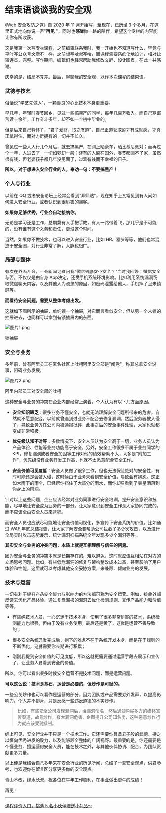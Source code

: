 # 结束语谈谈我的安全观

《Web 安全攻防之道》自 2020 年 11 月开始写，至现在，已历经 3 个多月，在这里正式地向你说一声"**再见** "，同时也**感谢**你一路的陪伴，希望这个专栏的内容能让你有所收获。

这是我第一次写专栏课程，之前编辑联系我时，我一开始也不知道写什么，毕竟与平时写公众号文章不一样。之前想写啥就写啥，而课程需要系统化地设计，相对比较连贯、完整。写作期间，编辑们也经常帮助我修改文辞、设计图表，在此一并感谢。

庆幸的是，结局不算差。最后，聊聊我的安全观，以作本次课程的结束语。

### 武德与技艺

俗话说"学艺先做人"，一颗善良的心比技术本身更重要。

早几年，年轻时春节回乡，见过一些搞黑产的同学，每年几百万收入。而自己寒窗苦读十余年，工作奋斗多年，却不如一个初中毕业的。

但是后来自己释怀了，"君子爱财，取之有道"，自己正道获取的才有成就感，才真正拿得住，而对方所拥有的一切并不长久。

曾见过一些人入行几个月后，就去搞黑产，在网上晒豪车，晒比基尼派对；而再过个一年，人进去了，一切如梦幻一般；还有的人躲在国外，春节都回不了家，虽然很有钱，但老婆孩子都几年没见面了，过着有钱而不幸福的日子。

**所以，对于想进入安全行业的人，奉劝一句：不要搞黑产！**

### 个人与行业

以前在 QQ 或者安全论坛上经常会看到"拜师贴"，现在知乎上又常见到有人问如何进入安全行业，或者认识到很厉害的黑客。

**如果你足够优秀，行业会自动接纳你。**

无论是学习还是工作，总期冀有人手把手教，有人一路带着飞，那几乎是不可能的，没有谁有这个义务和责任，更没这个时间。

当然，如果你不做技术，也可以进入安全行业，比如 HR、猎头等等，他们也常混迹于安全圈，对行业非常了解，人脉也很广。

### 局部与整体

有次在外面开会，一会新闻记者问我"微信到底安不安全？"当时我回答：微信安全与否，不仅仅是由自身 App决定，还受手机系统环境影响。比如利用系统漏洞窃取微信聊天内容，以及其他人为疏忽的原因，如密码泄露给他人，手机掉了且未锁屏等。

**而看待安全问题，需要从整体考虑出发。**

这就如下图所示的抽屉，单纯锁一个抽屉，对它而言看似安全，但从另一个未锁的抽屉进去，也同样可以拿到有锁抽屉内的东西。


<Image alt="图片1.png" src="https://s0.lgstatic.com/i/image6/M01/04/F6/Cgp9HWAvYBCAJ6GuAAETUz49aKk271.png"/> 
  
锁抽屉

### 安全与业务

多年前，曾有阿里员工在匿名社区上吐槽阿里安全部是"阉党"，称其总拿安全说事，阻碍业务发展。


<Image alt="图片2.png" src="https://s0.lgstatic.com/i/image6/M00/04/F3/CioPOWAvX9uAT8PGAAOrTxCG9Ak833.png"/> 
  
阿里内部员工对安全部的吐槽

这种安全与业务的冲突在企业内部经常上演着，个人认为有以下几方面原因。

* **安全知识匮乏**：很多业务不懂安全，也就无法理解安全问题所带来的危害，自然就不愿意配合。以前就曾遇到过业务不配合去修复漏洞，然后服务器被入侵了，导致业务方在公司内被通报批评，此事之后的安全事件处理，大家也就都变成非常积极。

* **优先级认知不对等**：多数情况下，安全人员认为安全高于一切，业务人员认为产品体验、性能等业务功能高于安全。另外，安全工作很多不属于业务同学的 KPI，修复漏洞或者安全加固等工作对他的绩效帮助不大，大多是"附加工作"，优先级没有业务开发工作高，也就不太愿意配合安全工作。

* **安全价值可见度低**：安全人员做了很多工作，但也无法保证绝对的安全性，有时可能还是会被入侵，这时候由于业务未看到安全价值，导致会有抱怨。这正如大雨下的雨伞，已经帮你挡住了大部分的雨水，而你却只看到了零星洒落到你身上的雨滴。

针对以上这些问题，企业应该经常对业务同事进行安全培训，提升安全意识和技能，尽早地让安全成为业务的一部分。让大家意识到安全工作是大家协同完成的，而不应该全由安全人员来背锅。

而安全人员也应该尽可能地让安全价值可视化，多宣传下安全系统的价值。比如通过 WAF 年底总结报告，让大家了解安全部帮助公司拦截了多少次攻击，以及进行全局实时攻击态势展示，统计漏洞扫描系统全年发现多少个漏洞等等。

**其实安全与业务的冲突问题，本质上就是互相理解与信任的问题。**

因为安全与业务的冲突本就是长期存在的，难以避免，这时就应该互相站在对方的立场思考问题。比如，有些低危漏洞的修复与架构整改成本过高，甚至影响了用户体验和性能，这里就可以考虑其他安全妥协方案，来兼顾、倾向业务的发展。

### 技术与运营

一切有利于提升产品安全能力与影响力的方法都可称为安全运营。例如，接收外部反馈去优化产品体验、通过复盘漏报的漏洞去优化检测规则、宣传产品能力和价值等等。

* 有些纯技术人员，一心沉迷于技术本身，使用了很多非常厉害的技术，系统检测能力也很强，但由于没有业务使用，最后还是黄了，这就是运营不善导致的；

* 很多安全系统开发完成后，剩下的难点不在于系统开发本身，而是在于规则的不断优化，这就需要你长期进行积累；

* 刚刚我提到安全价值的可见度低，所以这就更需要通过运营手段去展示和宣传了，让业务人员看到安全的价值。

所以，你可以看出很多时候安全运营不是技术问题，而是运营问题。

**可以这么说：技术是基石，运营是必要的，但炒作是可耻的。**

一些公关炒作也可以看作是运营的部分，因为团队或产品需要对外发声，以提高影响力。个人并不排斥，只是反感一些违反道德的不实炒作。
> 比如，有些安全公司发现漏洞后，给漏洞命名，然后通过购买多方的媒体宣传渠道，故意炒作，夸大漏洞危害，企图提升公司知名度，这种恶意炒作行为就应该受到抵制。

综上可见，安全行业并不只是一个技术工作。它还需要你具备君子般的武德、持之以恒向优秀进发的毅力，以及能够顾全整体的广阔视野。最重要的是，你还需要是个懂业务、擅运营的安全人员，能在技术之外，与其他伙伴协调、配合，为团队贡献更多力量。

以上便是我结合自己多年来在安全行业的所见所闻，总结了一些安全观点，供君参考，也欢迎你在留言区分享更多你的安全观点。

青山不改，绿水长流，祝各位在牛年工作顺利，在事业做出更牛的成绩！

再见！

*** ** * ** ***

[课程评价入口，挑选 5 名小伙伴赠送小礼品～](https://wj.qq.com/s2/8059116/3881/)


